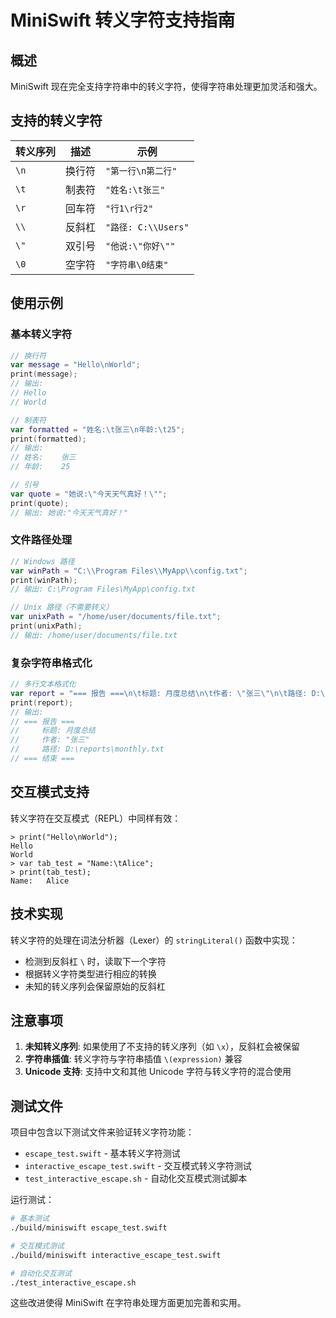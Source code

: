 # MiniSwift 转义字符支持指南

## 概述

MiniSwift 现在完全支持字符串中的转义字符，使得字符串处理更加灵活和强大。

## 支持的转义字符

| 转义序列 | 描述 | 示例 |
|---------|------|------|
| `\n` | 换行符 | `"第一行\n第二行"` |
| `\t` | 制表符 | `"姓名:\t张三"` |
| `\r` | 回车符 | `"行1\r行2"` |
| `\\` | 反斜杠 | `"路径: C:\\Users"` |
| `\"` | 双引号 | `"他说:\"你好\""` |
| `\0` | 空字符 | `"字符串\0结束"` |

## 使用示例

### 基本转义字符

```swift
// 换行符
var message = "Hello\nWorld";
print(message);
// 输出:
// Hello
// World

// 制表符
var formatted = "姓名:\t张三\n年龄:\t25";
print(formatted);
// 输出:
// 姓名:    张三
// 年龄:    25

// 引号
var quote = "她说:\"今天天气真好！\"";
print(quote);
// 输出: 她说:"今天天气真好！"
```

### 文件路径处理

```swift
// Windows 路径
var winPath = "C:\\Program Files\\MyApp\\config.txt";
print(winPath);
// 输出: C:\Program Files\MyApp\config.txt

// Unix 路径（不需要转义）
var unixPath = "/home/user/documents/file.txt";
print(unixPath);
// 输出: /home/user/documents/file.txt
```

### 复杂字符串格式化

```swift
// 多行文本格式化
var report = "=== 报告 ===\n\t标题: 月度总结\n\t作者: \"张三\"\n\t路径: D:\\reports\\monthly.txt\n=== 结束 ===";
print(report);
// 输出:
// === 报告 ===
//     标题: 月度总结
//     作者: "张三"
//     路径: D:\reports\monthly.txt
// === 结束 ===
```

## 交互模式支持

转义字符在交互模式（REPL）中同样有效：

```
> print("Hello\nWorld");
Hello
World
> var tab_test = "Name:\tAlice";
> print(tab_test);
Name:   Alice
```

## 技术实现

转义字符的处理在词法分析器（Lexer）的 `stringLiteral()` 函数中实现：

- 检测到反斜杠 `\` 时，读取下一个字符
- 根据转义字符类型进行相应的转换
- 未知的转义序列会保留原始的反斜杠

## 注意事项

1. **未知转义序列**: 如果使用了不支持的转义序列（如 `\x`），反斜杠会被保留
2. **字符串插值**: 转义字符与字符串插值 `\(expression)` 兼容
3. **Unicode 支持**: 支持中文和其他 Unicode 字符与转义字符的混合使用

## 测试文件

项目中包含以下测试文件来验证转义字符功能：

- `escape_test.swift` - 基本转义字符测试
- `interactive_escape_test.swift` - 交互模式转义字符测试
- `test_interactive_escape.sh` - 自动化交互模式测试脚本

运行测试：

```bash
# 基本测试
./build/miniswift escape_test.swift

# 交互模式测试
./build/miniswift interactive_escape_test.swift

# 自动化交互测试
./test_interactive_escape.sh
```

这些改进使得 MiniSwift 在字符串处理方面更加完善和实用。